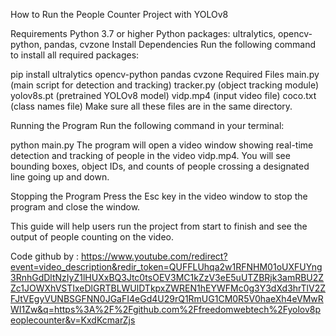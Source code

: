 How to Run the People Counter Project with YOLOv8

Requirements
Python 3.7 or higher
Python packages: ultralytics, opencv-python, pandas, cvzone
Install Dependencies
Run the following command to install all required packages:


pip install ultralytics opencv-python pandas cvzone
Required Files
main.py (main script for detection and tracking)
tracker.py (object tracking module)
yolov8s.pt (pretrained YOLOv8 model)
vidp.mp4 (input video file)
coco.txt (class names file)
Make sure all these files are in the same directory.

Running the Program
Run the following command in your terminal:


python main.py
The program will open a video window showing real-time detection and tracking of people in the video vidp.mp4. You will see bounding boxes, object IDs, and counts of people crossing a designated line going up and down.

Stopping the Program
Press the Esc key in the video window to stop the program and close the window.

This guide will help users run the project from start to finish and see the output of people counting on the video.

Code github by : https://www.youtube.com/redirect?event=video_description&redir_token=QUFFLUhqa2w1RFNHM01oUXFUYng3RnhGdDltNzIyZ1lHUXxBQ3Jtc0tsOEV3MC1kZzV3eE5uUTZBRjk3amRBU2ZZc1JOWXhVSTIxeDlGRTBLWUlDTkpxZWREN1hEYWFMc0g3Y3dXd3hrTlV2ZFJtVEgyVUNBSGFNN0JGaFI4eGd4U29rQ1RmUG1CM0R5V0haeXh4eVMwRWI1Zw&q=https%3A%2F%2Fgithub.com%2Ffreedomwebtech%2Fyolov8peoplecounter&v=KxdKcmarZjs
